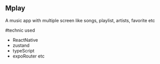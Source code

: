 ## Mplay

A music app with multiple screen like songs, playlist, artists, favorite etc  

#technic used
- ReactNative
- zustand
- typeScript
- expoRouter etc





